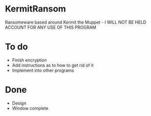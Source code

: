 # KermitRansom

Ransomeware based around Kermit the Muppet - I WILL NOT BE HELD ACCOUNT FOR ANY USE OF THIS PROGRAM

# To do
- Finish encryption
- Add instructions as to how to get rid of it
- Implement into other programs

# Done
- Design
- Window complete
